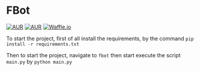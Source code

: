 # FBot
[![AUR](https://img.shields.io/aur/license/yaourt.svg?style=plastic)]() [![AUR](https://img.shields.io/badge/python-2.6%2C%202.7%2C%203.3%2C%203.4%2C%203.5%2C%203.6-blue.svg?style=plastic)]() [![Waffle.io](https://img.shields.io/waffle/label/evancohen/smart-mirror/in%20progress.svg)]()

To start the project, first of all install the requirements, by the command `pip install -r requirements.txt`

Then to start the project, navigate to `fbot` then start execute the script `main.py` by `python main.py`
